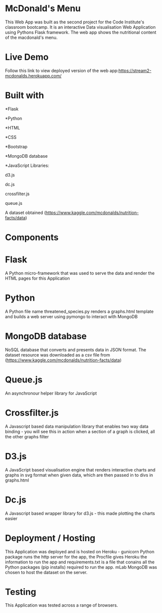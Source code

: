 McDonald's Menu
================
This Web App was built as the second project for the Code Institute's classroom bootcamp.
It is an interactive Data visualisation Web Application using Pythons Flask framework.
The web app shows the nutritional content of the macdonald's menu.

Live Demo
==========

Follow this link to view deployed version of the web app:https://stream2-mcdonalds.herokuapp.com/

Built with
===========
*Flask

*Python

*HTML

*CSS

*Bootstrap

*MongoDB database

*JavaScript Libraries:

d3.js
      
dc.js
      
crossfilter.js
      
queue.js
      
A dataset obtained (https://www.kaggle.com/mcdonalds/nutrition-facts/data)

Components
=============

Flask
========

A Python micro-framework that was used to serve the data and render the HTML pages for this Application

Python
========
A Python file name threatened_species.py renders a graphs.html template and builds a web server using pymongo to interact with MongoDB

MongoDB database
================

NoSQL database that converts and presents data in JSON format. The dataset resource was downloaded as a csv file from (https://www.kaggle.com/mcdonalds/nutrition-facts/data) 

Queue.js
==========

An asynchronour helper library for JavaScript

Crossfilter.js
================

A Javascript based data manipulation library that enables two way data binding - you will see this in action when a section of a graph is clicked, all the other graphs filter

D3.js
========

A JavaScript based visualisation engine that renders interactive charts and graphs in svg format when given data, which are then passed in to divs in graphs.html

Dc.js
======

A Javascript based wrapper library for d3.js - this made plotting the charts easier

Deployment / Hosting
=====================

This Application was deployed and is hosted on Heroku - gunicorn Python package runs the http server for the app, the Procfile gives Heroku the information to run the app and requirements.txt is a file that conains all the Python packages (pip installs) required to run the app. mLab MongoDB was chosen to host the dataset on the server.

Testing
=======

This Application was tested across a range of browsers.

